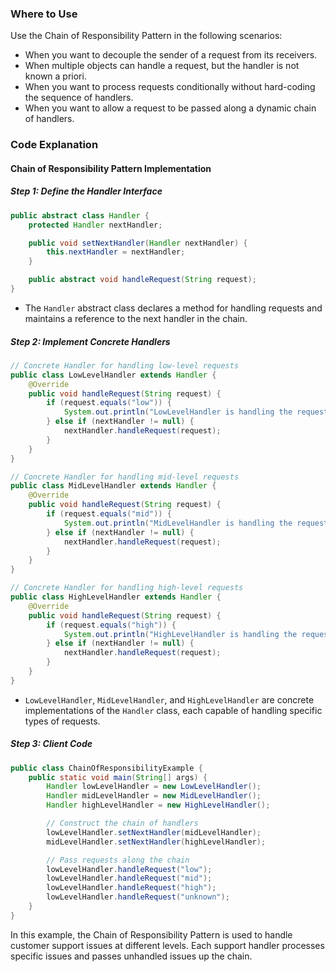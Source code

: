 ### Where to Use

Use the Chain of Responsibility Pattern in the following scenarios:

- When you want to decouple the sender of a request from its receivers.
- When multiple objects can handle a request, but the handler is not known a priori.
- When you want to process requests conditionally without hard-coding the sequence of handlers.
- When you want to allow a request to be passed along a dynamic chain of handlers.

### Code Explanation

#### Chain of Responsibility Pattern Implementation

##### Step 1: Define the Handler Interface

```java
public abstract class Handler {
    protected Handler nextHandler;

    public void setNextHandler(Handler nextHandler) {
        this.nextHandler = nextHandler;
    }

    public abstract void handleRequest(String request);
}

```
- The `Handler` abstract class declares a method for handling requests and maintains a reference to the next handler in the chain.

##### Step 2: Implement Concrete Handlers

```java
// Concrete Handler for handling low-level requests
public class LowLevelHandler extends Handler {
    @Override
    public void handleRequest(String request) {
        if (request.equals("low")) {
            System.out.println("LowLevelHandler is handling the request.");
        } else if (nextHandler != null) {
            nextHandler.handleRequest(request);
        }
    }
}

// Concrete Handler for handling mid-level requests
public class MidLevelHandler extends Handler {
    @Override
    public void handleRequest(String request) {
        if (request.equals("mid")) {
            System.out.println("MidLevelHandler is handling the request.");
        } else if (nextHandler != null) {
            nextHandler.handleRequest(request);
        }
    }
}

// Concrete Handler for handling high-level requests
public class HighLevelHandler extends Handler {
    @Override
    public void handleRequest(String request) {
        if (request.equals("high")) {
            System.out.println("HighLevelHandler is handling the request.");
        } else if (nextHandler != null) {
            nextHandler.handleRequest(request);
        }
    }
}

```

- `LowLevelHandler`, `MidLevelHandler`, and `HighLevelHandler` are concrete implementations of the `Handler` class, each capable of handling specific types of requests.

##### Step 3: Client Code

```java
public class ChainOfResponsibilityExample {
    public static void main(String[] args) {
        Handler lowLevelHandler = new LowLevelHandler();
        Handler midLevelHandler = new MidLevelHandler();
        Handler highLevelHandler = new HighLevelHandler();

        // Construct the chain of handlers
        lowLevelHandler.setNextHandler(midLevelHandler);
        midLevelHandler.setNextHandler(highLevelHandler);

        // Pass requests along the chain
        lowLevelHandler.handleRequest("low");
        lowLevelHandler.handleRequest("mid");
        lowLevelHandler.handleRequest("high");
        lowLevelHandler.handleRequest("unknown");
    }
}

```

In this example, the Chain of Responsibility Pattern is used to handle customer support issues at different levels. Each support handler processes specific issues and passes unhandled issues up the chain.